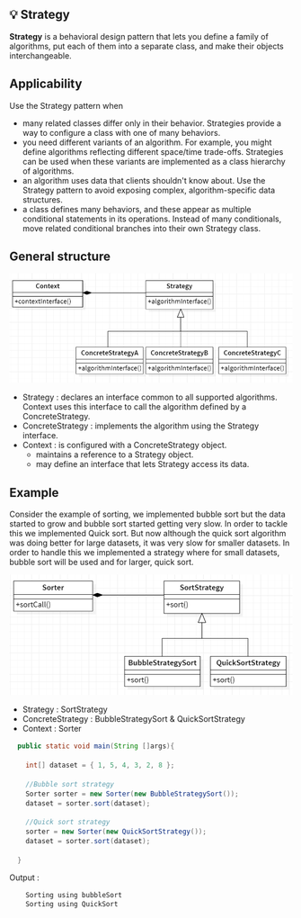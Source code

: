 ## 💡 Strategy

<b>Strategy</b> is a behavioral design pattern that lets you define a family of algorithms, put each of them into a separate class, and make their objects interchangeable.

## Applicability

Use the Strategy pattern when

- many related classes differ only in their behavior. Strategies provide a way
  to configure a class with one of many behaviors.
- you need different variants of an algorithm. For example, you might define algorithms reflecting different space/time trade-offs. Strategies can be
  used when these variants are implemented as a class hierarchy of algorithms.
- an algorithm uses data that clients shouldn't know about. Use the Strategy
  pattern to avoid exposing complex, algorithm-specific data structures.
- a class defines many behaviors, and these appear as multiple conditional
  statements in its operations. Instead of many conditionals, move related
  conditional branches into their own Strategy class.

## General structure

<p align="center">
  <img src="../../images/strategy.png" width="700" />
</p>

- Strategy : declares an interface common to all supported algorithms. Context uses this interface to call the algorithm defined by a ConcreteStrategy.
- ConcreteStrategy : implements the algorithm using the Strategy interface.
- Context : is configured with a ConcreteStrategy object.
  - maintains a reference to a Strategy object.
  - may define an interface that lets Strategy access its data.

## Example

Consider the example of sorting, we implemented bubble sort but the data started to grow and bubble sort started getting very slow. In order to tackle this we implemented Quick sort. But now although the quick sort algorithm was doing better for large datasets, it was very slow for smaller datasets. In order to handle this we implemented a strategy where for small datasets, bubble sort will be used and for larger, quick sort.

<p align="center">
  <img src="../../images/strategy-example.png" width="700" />
</p>

- Strategy : SortStrategy
- ConcreteStrategy : BubbleStrategySort & QuickSortStrategy
- Context : Sorter

```Java
  public static void main(String []args){

    int[] dataset = { 1, 5, 4, 3, 2, 8 };

    //Bubble sort strategy
    Sorter sorter = new Sorter(new BubbleStrategySort());
    dataset = sorter.sort(dataset);

    //Quick sort strategy
    sorter = new Sorter(new QuickSortStrategy());
    dataset = sorter.sort(dataset);

  }

```

Output :

```
    Sorting using bubbleSort
    Sorting using QuickSort
```
